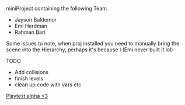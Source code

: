 miniProject containing the following Team <br/>
- Jayson Baldemor <br/>
- Emi Herdman <br/>
- Rahman Bari <br/>

Some issues to note, when proj installed you need to manually bring the scene into the Hierarchy, perhaps it's because I (Emi never built it lol)<br/>

TODO <br/>
- Add collisions <br/>
- finish levels <br/>
- clean up code with vars etc <br/>

[Playtest alpha <3](https://play.unity.com/en/games/d672c9fa-fa29-4097-93de-bfcd174f6133/catgame)
